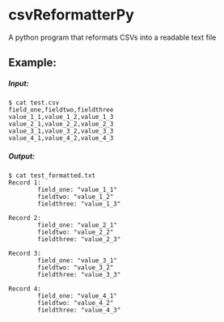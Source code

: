 # csvReformatterPy
A python program that reformats CSVs into a readable text file

## Example:

##### Input:

```
$ cat test.csv
field_one,fieldtwo,fieldthree
value_1_1,value_1_2,value_1_3
value_2_1,value_2_2,value_2_3
value_3_1,value_3_2,value_3_3
value_4_1,value_4_2,value_4_3
```

##### Output:

```
$ cat test_formatted.txt
Record 1:
        field_one: "value_1_1"
        fieldtwo: "value_1_2"
        fieldthree: "value_1_3"

Record 2:
        field_one: "value_2_1"
        fieldtwo: "value_2_2"
        fieldthree: "value_2_3"

Record 3:
        field_one: "value_3_1"
        fieldtwo: "value_3_2"
        fieldthree: "value_3_3"

Record 4:
        field_one: "value_4_1"
        fieldtwo: "value_4_2"
        fieldthree: "value_4_3"
```

